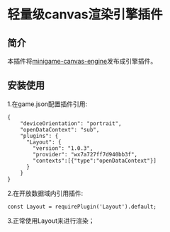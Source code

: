 # 轻量级canvas渲染引擎插件

## 简介
本插件将[minigame-canvas-engine](https://wechat-miniprogram.github.io/minigame-canvas-engine/)发布成引擎插件。

## 安装使用
1.在game.json配置插件引用:
```
{
    "deviceOrientation": "portrait",
    "openDataContext": "sub",
    "plugins": {
      "Layout": {
        "version": "1.0.3",
        "provider": "wx7a727ff7d940bb3f",
        "contexts":[{"type":"openDataContext"}]
      }
    }
}

```

2.在开放数据域内引用插件:
```
const Layout = requirePlugin('Layout').default;
```

3.正常使用Layout来进行渲染；